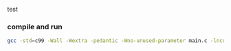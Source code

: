 test
### compile and run
```bash
gcc -std=c99 -Wall -Wextra -pedantic -Wno-unused-parameter main.c -lncurses util/ext/cJSON.c util/str/duplicatestr.c ; ./a.out
```

